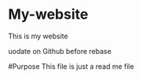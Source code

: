 # My-website
This is my website

uodate on Github before rebase

#Purpose
This file is just a read me file
